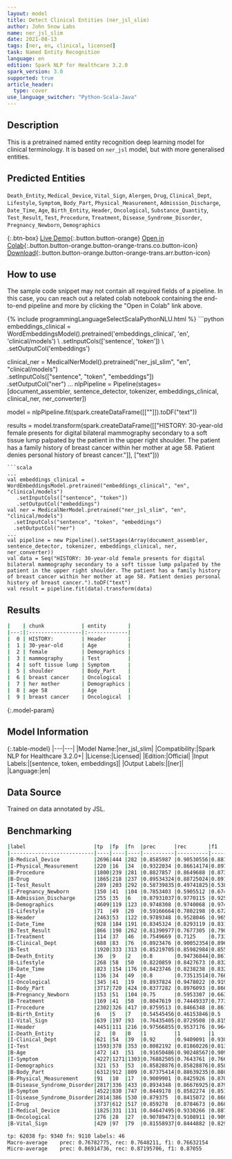 ```yaml
---
layout: model
title: Detect Clinical Entities (ner_jsl_slim)
author: John Snow Labs
name: ner_jsl_slim
date: 2021-08-13
tags: [ner, en, clinical, licensed]
task: Named Entity Recognition
language: en
edition: Spark NLP for Healthcare 3.2.0
spark_version: 3.0
supported: true
article_header:
  type: cover
use_language_switcher: "Python-Scala-Java"
---
```


## Description

This is a pretrained named entity recognition deep learning model for clinical terminology. It is based on `ner_jsl` model, but with more generalised entities.

## Predicted Entities

`Death_Entity`, `Medical_Device`, `Vital_Sign`, `Alergen`, `Drug`, `Clinical_Dept`, `Lifestyle`, `Symptom`, `Body_Part`, `Physical_Measurement`, `Admission_Discharge`, `Date_Time`, `Age`, `Birth_Entity`, `Header`, `Oncological`, `Substance_Quantity`, `Test_Result`, `Test`, `Procedure`, `Treatment`, `Disease_Syndrome_Disorder`, `Pregnancy_Newborn`, `Demographics`

{:.btn-box}
[Live Demo](https://demo.johnsnowlabs.com/healthcare/NER_CLINICAL/){:.button.button-orange}
[Open in Colab](https://colab.research.google.com/github/JohnSnowLabs/spark-nlp-workshop/blob/master/tutorials/Certification_Trainings/Healthcare/1.Clinical_Named_Entity_Recognition_Model.ipynb){:.button.button-orange.button-orange-trans.co.button-icon}
[Download](https://s3.amazonaws.com/auxdata.johnsnowlabs.com/clinical/models/ner_jsl_slim_en_3.2.0_3.0_1628875762291.zip){:.button.button-orange.button-orange-trans.arr.button-icon}

## How to use

The sample code snippet may not contain all required fields of a pipeline. In this case, you can reach out a related colab notebook containing the end-to-end pipeline and more by clicking the "Open in Colab" link above.




<div class="tabs-box" markdown="1">
{% include programmingLanguageSelectScalaPythonNLU.html %}
```python
embeddings_clinical = WordEmbeddingsModel().pretrained('embeddings_clinical', 'en', 'clinical/models') \
    .setInputCols(['sentence', 'token']) \
    .setOutputCol('embeddings')

clinical_ner = MedicalNerModel().pretrained("ner_jsl_slim", "en", "clinical/models") \
  .setInputCols(["sentence", "token", "embeddings"]) \
  .setOutputCol("ner")
...
nlpPipeline = Pipeline(stages=[document_assembler, sentence_detector, tokenizer, embeddings_clinical,  clinical_ner, ner_converter])

model = nlpPipeline.fit(spark.createDataFrame([[""]]).toDF("text"))

results = model.transform(spark.createDataFrame([["HISTORY: 30-year-old female presents for digital bilateral mammography secondary to a soft tissue lump palpated by the patient in the upper right shoulder. The patient has a family history of breast cancer within her mother at age 58. Patient denies personal history of breast cancer."]], ["text"]))
```
```scala
...
val embeddings_clinical = WordEmbeddingsModel.pretrained("embeddings_clinical", "en", "clinical/models")
   .setInputCols(["sentence", "token"])
   .setOutputCol("embeddings")
val ner = MedicalNerModel.pretrained("ner_jsl_slim", "en", "clinical/models") 
  .setInputCols("sentence", "token", "embeddings")
  .setOutputCol("ner")
...
val pipeline = new Pipeline().setStages(Array(document_assembler, sentence_detector, tokenizer, embeddings_clinical, ner, ner_converter))
val data = Seq("HISTORY: 30-year-old female presents for digital bilateral mammography secondary to a soft tissue lump palpated by the patient in the upper right shoulder. The patient has a family history of breast cancer within her mother at age 58. Patient denies personal history of breast cancer.").toDF("text")
val result = pipeline.fit(data).transform(data)
```
</div>

## Results

```bash
|    | chunk            | entity       |
|---:|:-----------------|:-------------|
|  0 | HISTORY:         | Header       |
|  1 | 30-year-old      | Age          |
|  2 | female           | Demographics |
|  3 | mammography      | Test         |
|  4 | soft tissue lump | Symptom      |
|  5 | shoulder         | Body_Part    |
|  6 | breast cancer    | Oncological  |
|  7 | her mother       | Demographics |
|  8 | age 58           | Age          |
|  9 | breast cancer    | Oncological  |

```

{:.model-param}
## Model Information

{:.table-model}
|---|---|
|Model Name:|ner_jsl_slim|
|Compatibility:|Spark NLP for Healthcare 3.2.0+|
|License:|Licensed|
|Edition:|Official|
|Input Labels:|[sentence, token, embeddings]|
|Output Labels:|[ner]|
|Language:|en|

## Data Source

Trained on data annotated by JSL.

## Benchmarking

```bash
|label                      |tp  |fp  |fn  |prec      |rec       |f1        |
|---------------------------|----|----|----|----------|----------|----------|
|B-Medical_Device           |2696|444 |282 |0.8585987 |0.90530556|0.88133377|
|I-Physical_Measurement     |220 |16  |34  |0.9322034 |0.86614174|0.8979592 |
|B-Procedure                |1800|239 |281 |0.8827857 |0.8649688 |0.8737864 |
|B-Drug                     |1865|218 |237 |0.89534324|0.88725024|0.8912784 |
|I-Test_Result              |289 |203 |292 |0.58739835|0.49741825|0.5386766 |
|I-Pregnancy_Newborn        |150 |41  |104 |0.7853403 |0.5905512 |0.6741573 |
|B-Admission_Discharge      |255 |35  |6   |0.87931037|0.9770115 |0.92558986|
|B-Demographics             |4609|119 |123 |0.9748308 |0.9740068 |0.97441864|
|I-Lifestyle                |71  |49  |20  |0.59166664|0.7802198 |0.67298573|
|B-Header                   |2463|53  |122 |0.9789348 |0.9528046 |0.965693  |
|I-Date_Time                |928 |184 |191 |0.8345324 |0.8293119 |0.83191395|
|B-Test_Result              |866 |198 |262 |0.81390977|0.7677305 |0.79014593|
|I-Treatment                |114 |37  |46  |0.7549669 |0.7125    |0.733119  |
|B-Clinical_Dept            |688 |83  |76  |0.8923476 |0.90052354|0.8964169 |
|B-Test                     |1920|333 |313 |0.85219705|0.85982984|0.8559965 |
|B-Death_Entity             |36  |9   |2   |0.8       |0.94736844|0.8674699 |
|B-Lifestyle                |268 |58  |50  |0.8220859 |0.8427673 |0.8322981 |
|B-Date_Time                |823 |154 |176 |0.8423746 |0.8238238 |0.83299595|
|I-Age                      |136 |34  |49  |0.8       |0.73513514|0.7661972 |
|I-Oncological              |345 |41  |19  |0.8937824 |0.9478022 |0.91999996|
|I-Body_Part                |3717|720 |424 |0.8377282 |0.8976093 |0.8666356 |
|B-Pregnancy_Newborn        |153 |51  |104 |0.75      |0.5953307 |0.6637744 |
|B-Treatment                |169 |41  |58  |0.8047619 |0.74449337|0.7734553 |
|I-Procedure                |2302|326 |417 |0.8759513 |0.8466348 |0.8610435 |
|B-Birth_Entity             |6   |5   |7   |0.54545456|0.46153846|0.5       |
|I-Vital_Sign               |639 |197 |93  |0.76435405|0.8729508 |0.815051  |
|I-Header                   |4451|111 |216 |0.97566855|0.9537176 |0.9645682 |
|I-Death_Entity             |2   |0   |0   |1         |1         |1         |
|I-Clinical_Dept            |621 |54  |39  |0.92      |0.9409091 |0.9303371 |
|I-Test                     |1593|378 |353 |0.8082192 |0.81860226|0.81337756|
|B-Age                      |472 |43  |51  |0.91650486|0.90248567|0.9094413 |
|I-Symptom                  |4227|1271|1303|0.76882505|0.7643761 |0.7665941 |
|I-Demographics             |321 |53  |53  |0.85828876|0.85828876|0.85828876|
|B-Body_Part                |6312|912 |809 |0.87375414|0.88639235|0.8800279 |
|B-Physical_Measurement     |91  |10  |17  |0.9009901 |0.8425926 |0.8708134 |
|B-Disease_Syndrome_Disorder|2817|336 |433 |0.8934348 |0.86676925|0.8799001 |
|B-Symptom                  |4522|830 |747 |0.8449178 |0.8582274 |0.8515206 |
|I-Disease_Syndrome_Disorder|2814|386 |530 |0.879375  |0.8415072 |0.86002445|
|I-Drug                     |3737|612 |517 |0.859278  |0.8784673 |0.8687667 |
|I-Medical_Device           |1825|331 |131 |0.84647495|0.9330266 |0.8876459 |
|B-Oncological              |276 |28  |27  |0.90789473|0.9108911 |0.9093904 |
|B-Vital_Sign               |429 |97  |79  |0.81558937|0.8444882 |0.8297872 |

tp: 62038 fp: 9340 fn: 9110 labels: 46
Macro-average	 prec: 0.76782775, rec: 0.7648211, f1: 0.76632154
Micro-average	 prec: 0.86914736, rec: 0.87195706, f1: 0.87055

```
